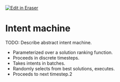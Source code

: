 <p><a target="_blank" href="https://app.eraser.io/workspace/1obsPWaoUxngcXz3KprG" id="edit-in-eraser-github-link"><img alt="Edit in Eraser" src="https://firebasestorage.googleapis.com/v0/b/second-petal-295822.appspot.com/o/images%2Fgithub%2FOpen%20in%20Eraser.svg?alt=media&amp;token=968381c8-a7e7-472a-8ed6-4a6626da5501"></a></p>

# Intent machine
TODO: Describe abstract intent machine.

- Parameterized over a solution ranking function.
- Proceeds in discrete timesteps.
- Takes intents in batches.
- Randomly selects from best solutions, executes.
- Proceeds to next timestep.2



<!--- Eraser file: https://app.eraser.io/workspace/1obsPWaoUxngcXz3KprG --->